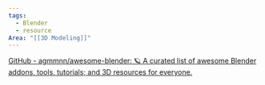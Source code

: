 ```yaml
---
tags:
  - Blender
  - resource
Area: "[[3D Modeling]]"
---
```


[GitHub - agmmnn/awesome-blender: 🪐 A curated list of awesome Blender addons, tools, tutorials; and 3D resources for everyone.](https://github.com/agmmnn/awesome-blender)